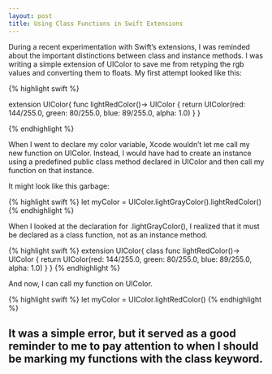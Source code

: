```yaml
---
layout: post
title: Using Class Functions in Swift Extensions
---
```



During a recent experimentation with Swift’s extensions, I was reminded about the important distinctions between class and instance methods. I was writing a simple extension of UIColor to save me from retyping the rgb values and converting them to floats. My first attempt looked like this:

{% highlight swift %}

extension UIColor{
func lightRedColor()-> UIColor {
return UIColor(red: 144/255.0, green: 80/255.0, blue: 89/255.0, alpha: 1.0)
}
}

{% endhighlight %}

When I went to declare my color variable, Xcode wouldn’t let me call my new function on UIColor. Instead, I would have had to create an instance using a predefined public class method declared in UIColor and then call my function on that instance.

It might look like this garbage:

{% highlight swift %}
let myColor = UIColor.lightGrayColor().lightRedColor()
{% endhighlight %}

When I looked at the declaration for .lightGrayColor(), I realized that it must be declared as a class function, not as an instance method.

{% highlight swift %}
extension UIColor{
class func lightRedColor()-> UIColor {
return UIColor(red: 144/255.0, green: 80/255.0, blue: 89/255.0, alpha: 1.0)
}
}
{% endhighlight %}

And now, I can call my function on UIColor.

{% highlight swift %}
let myColor = UIColor.lightRedColor()
{% endhighlight %}

It was a simple error, but it served as a good reminder to me to pay attention to when I should be marking my functions with the class keyword.
-----


